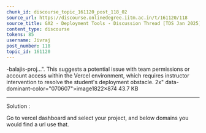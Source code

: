 ```yaml
---
chunk_id: discourse_topic_161120_post_118_02
source_url: https://discourse.onlinedegree.iitm.ac.in/t/161120/118
source_title: GA2 - Deployment Tools - Discussion Thread [TDS Jan 2025]
content_type: discourse
tokens: 85
username: Jivraj
post_number: 118
topic_id: 161120
---
```


-balajis-proj...". This suggests a potential issue with team permissions or account access within the Vercel environment, which requires instructor intervention to resolve the student's deployment obstacle. 2x" data-dominant-color="070607">image1822×874 43.7 KB

---

Solution :

Go to vercel dashboard and select your project, and below domains you would find a url use that.
